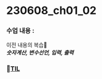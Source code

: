 # 230608_ch01_02
### 수업 내용 : 
이전 내용의 복습🚩  
<em><strong> 숫자계산, 변수선언, 입력, 출력 </strong></em> 

### 🔗[TIL](https://github.com/aaingyunii/Bootcamp_TIL/issues/2)
